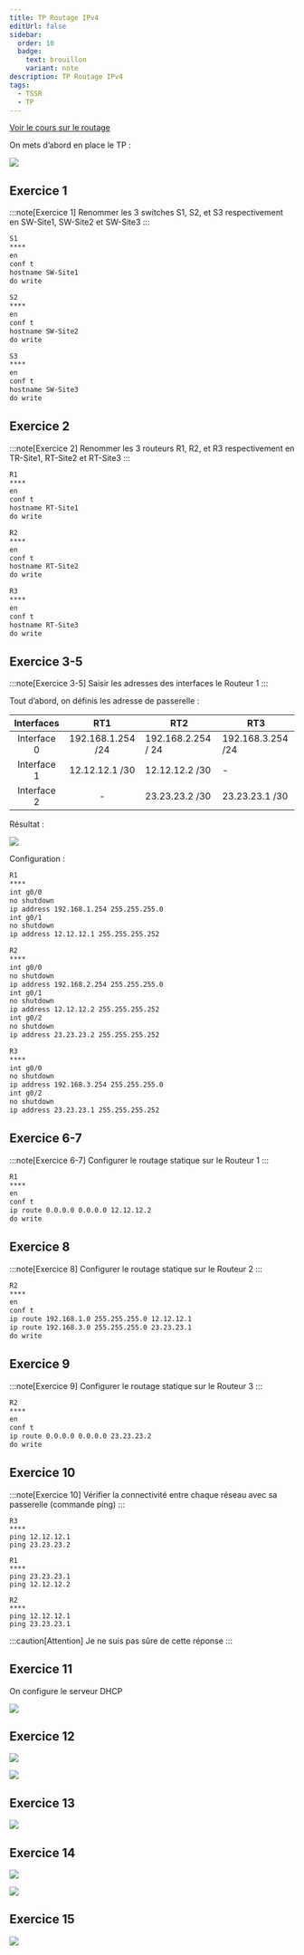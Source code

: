 ```yaml
---
title: TP Routage IPv4
editUrl: false
sidebar:
  order: 10
  badge:
    text: brouillon
    variant: note
description: TP Routage IPv4
tags:
  - TSSR
  - TP
---
```


[Voir le cours sur le routage](/notes/réseaux/routage)

On mets d’abord en place le TP :

![](../../../../assets/notes/réseaux/_attachments/pasted-image-20240525204526.png)

## Exercice 1

:::note[Exercice 1]
Renommer les 3 switches S1, S2, et S3 respectivement en SW-Site1, SW-Site2 et SW-Site3
:::

```txt
S1  
****  
en  
conf t
hostname SW-Site1
do write
  
S2
****
en
conf t
hostname SW-Site2
do write

S3
****
en
conf t
hostname SW-Site3
do write
```

## Exercice 2

:::note[Exercice 2]
Renommer les 3 routeurs R1, R2, et R3 respectivement en TR-Site1, RT-Site2 et RT-Site3
:::

```txt
R1
****
en
conf t
hostname RT-Site1
do write

R2
****
en
conf t
hostname RT-Site2
do write

R3
****
en
conf t
hostname RT-Site3
do write
```

## Exercice 3-5

:::note[Exercice 3-5]
Saisir les adresses des interfaces le Routeur 1
:::

Tout d’abord, on définis les adresse de passerelle :

|  Interfaces |        RT1        | RT2                | RT3               |
| :---------: | :---------------: | ------------------ | ----------------- |
| Interface 0 | 192.168.1.254 /24 | 192.168.2.254 / 24 | 192.168.3.254 /24 |
| Interface 1 |   12.12.12.1 /30  | 12.12.12.2 /30     | -                 |
| Interface 2 |         -         | 23.23.23.2 /30     | 23.23.23.1 /30    |

Résultat : 

![](../../../../assets/notes/réseaux/_attachments/pasted-image-20240525210237.png)

Configuration : 

```txt
R1
****
int g0/0
no shutdown
ip address 192.168.1.254 255.255.255.0
int g0/1
no shutdown
ip address 12.12.12.1 255.255.255.252 

R2
****
int g0/0
no shutdown
ip address 192.168.2.254 255.255.255.0
int g0/1
no shutdown
ip address 12.12.12.2 255.255.255.252 
int g0/2
no shutdown
ip address 23.23.23.2 255.255.255.252 

R3
****
int g0/0
no shutdown
ip address 192.168.3.254 255.255.255.0
int g0/2
no shutdown
ip address 23.23.23.1 255.255.255.252 
```

## Exercice 6-7

:::note[Exercice 6-7]
Configurer le routage statique sur le Routeur 1
:::

```txt
R1
****
en
conf t
ip route 0.0.0.0 0.0.0.0 12.12.12.2
do write
```

## Exercice 8

:::note[Exercice 8]
Configurer le routage statique sur le Routeur 2
:::

```txt
R2
****
en
conf t
ip route 192.168.1.0 255.255.255.0 12.12.12.1
ip route 192.168.3.0 255.255.255.0 23.23.23.1
do write
```

## Exercice 9

:::note[Exercice 9]
Configurer le routage statique sur le Routeur 3
:::

```txt
R2
****
en
conf t
ip route 0.0.0.0 0.0.0.0 23.23.23.2
do write
```

## Exercice 10

:::note[Exercice 10]
Vérifier la connectivité entre chaque réseau avec sa passerelle (commande ping)
:::

```
R3
****
ping 12.12.12.1
ping 23.23.23.2

R1
****
ping 23.23.23.1
ping 12.12.12.2

R2
****
ping 12.12.12.1
ping 23.23.23.1
```

:::caution[Attention]
Je ne suis pas sûre de cette réponse
:::

## Exercice 11

On configure le serveur DHCP

![](../../../../assets/notes/réseaux/_attachments/pasted-image-20240526211128.png)

## Exercice 12

![](../../../../assets/notes/réseaux/_attachments/pasted-image-20240526211418.png)

![](../../../../assets/notes/réseaux/_attachments/pasted-image-20240526212205.png)

## Exercice 13

![](../../../../assets/notes/réseaux/_attachments/pasted-image-20240526212226.png)

## Exercice 14

![](../../../../assets/notes/réseaux/_attachments/pasted-image-20240526212242.png)

![](../../../../assets/notes/réseaux/_attachments/pasted-image-20240526212246.png)

## Exercice 15

![](../../../../assets/notes/réseaux/_attachments/pasted-image-20240526212758.png)
